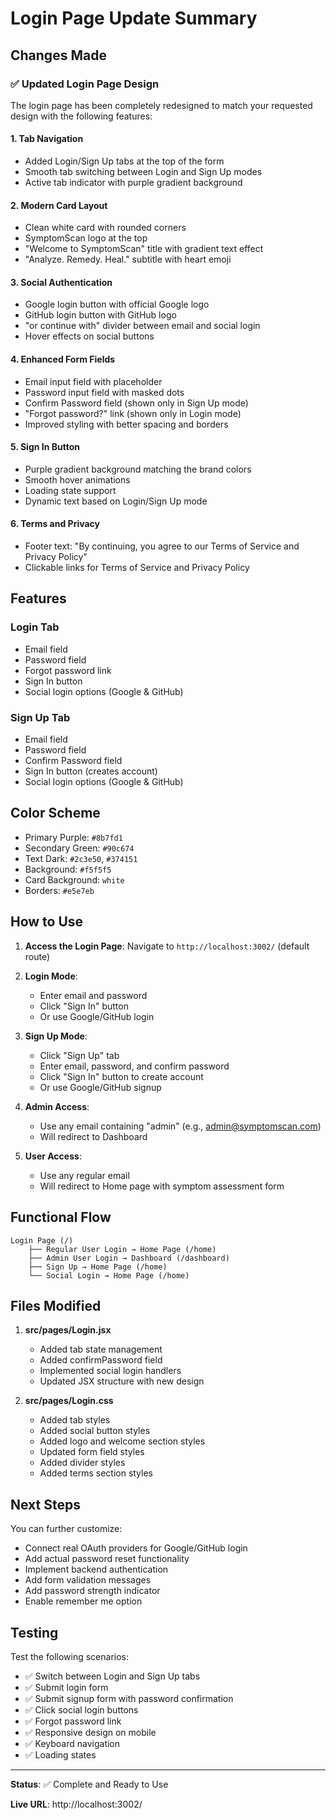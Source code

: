 # Login Page Update Summary

## Changes Made

### ✅ Updated Login Page Design

The login page has been completely redesigned to match your requested design with the following features:

#### 1. **Tab Navigation**
- Added Login/Sign Up tabs at the top of the form
- Smooth tab switching between Login and Sign Up modes
- Active tab indicator with purple gradient background

#### 2. **Modern Card Layout**
- Clean white card with rounded corners
- SymptomScan logo at the top
- "Welcome to SymptomScan" title with gradient text effect
- "Analyze. Remedy. Heal." subtitle with heart emoji

#### 3. **Social Authentication**
- Google login button with official Google logo
- GitHub login button with GitHub logo
- "or continue with" divider between email and social login
- Hover effects on social buttons

#### 4. **Enhanced Form Fields**
- Email input field with placeholder
- Password input field with masked dots
- Confirm Password field (shown only in Sign Up mode)
- "Forgot password?" link (shown only in Login mode)
- Improved styling with better spacing and borders

#### 5. **Sign In Button**
- Purple gradient background matching the brand colors
- Smooth hover animations
- Loading state support
- Dynamic text based on Login/Sign Up mode

#### 6. **Terms and Privacy**
- Footer text: "By continuing, you agree to our Terms of Service and Privacy Policy"
- Clickable links for Terms of Service and Privacy Policy

## Features

### Login Tab
- Email field
- Password field
- Forgot password link
- Sign In button
- Social login options (Google & GitHub)

### Sign Up Tab
- Email field
- Password field
- Confirm Password field
- Sign In button (creates account)
- Social login options (Google & GitHub)

## Color Scheme
- Primary Purple: `#8b7fd1`
- Secondary Green: `#90c674`
- Text Dark: `#2c3e50`, `#374151`
- Background: `#f5f5f5`
- Card Background: `white`
- Borders: `#e5e7eb`

## How to Use

1. **Access the Login Page**: Navigate to `http://localhost:3002/` (default route)

2. **Login Mode**:
   - Enter email and password
   - Click "Sign In" button
   - Or use Google/GitHub login

3. **Sign Up Mode**:
   - Click "Sign Up" tab
   - Enter email, password, and confirm password
   - Click "Sign In" button to create account
   - Or use Google/GitHub signup

4. **Admin Access**:
   - Use any email containing "admin" (e.g., admin@symptomscan.com)
   - Will redirect to Dashboard

5. **User Access**:
   - Use any regular email
   - Will redirect to Home page with symptom assessment form

## Functional Flow

```
Login Page (/)
    ├── Regular User Login → Home Page (/home)
    ├── Admin User Login → Dashboard (/dashboard)
    ├── Sign Up → Home Page (/home)
    └── Social Login → Home Page (/home)
```

## Files Modified

1. **src/pages/Login.jsx**
   - Added tab state management
   - Added confirmPassword field
   - Implemented social login handlers
   - Updated JSX structure with new design

2. **src/pages/Login.css**
   - Added tab styles
   - Added social button styles
   - Added logo and welcome section styles
   - Updated form field styles
   - Added divider styles
   - Added terms section styles

## Next Steps

You can further customize:
- Connect real OAuth providers for Google/GitHub login
- Add actual password reset functionality
- Implement backend authentication
- Add form validation messages
- Add password strength indicator
- Enable remember me option

## Testing

Test the following scenarios:
- ✅ Switch between Login and Sign Up tabs
- ✅ Submit login form
- ✅ Submit signup form with password confirmation
- ✅ Click social login buttons
- ✅ Forgot password link
- ✅ Responsive design on mobile
- ✅ Keyboard navigation
- ✅ Loading states

---

**Status**: ✅ Complete and Ready to Use

**Live URL**: http://localhost:3002/

